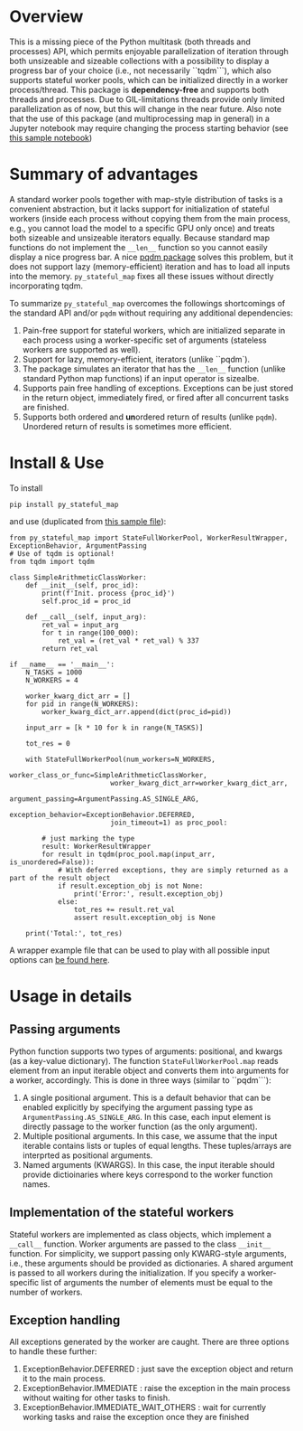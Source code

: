 # Overview

This is a missing piece of the Python multitask (both threads and processes) API, which permits enjoyable 
parallelization of iteration through both unsizeable and sizeable collections with a possibility to display
a progress bar of your choice (i.e., not necessarily ``tqdm```), which also supports stateful worker pools,
which can be initialized directly in a worker process/thread. This package is **dependency-free** and
supports both threads and processes. Due to GIL-limitations threads provide only limited parallelization as of
now, but this will change in the near future. Also note that the use of this package
(and multiprocessing map in general) in a Jupyter notebook may require changing
the process starting behavior (see [this sample notebook](examples/py_stateful_map_ex1.ipynb))

# Summary of advantages

A standard worker pools together with map-style distribution of tasks is a convenient abstraction,
but it lacks support for initialization of stateful workers (inside each process
without copying them from the main process, e.g., you cannot load the model to a specific GPU only once) and treats 
both sizeable and unsizeable iterators equally. Because standard map functions
do not implement the ``__len__`` function so you cannot easily display a nice progress bar.
A nice [pqdm package]() solves this problem, but it does not support lazy (memory-efficient)
iteration and has to load all inputs into the memory. ``py_stateful_map`` fixes all these issues
without directly incorporating tqdm.

To summarize ``py_stateful_map`` overcomes the followings shortcomings of the standard API and/or ``pqdm``
 without requiring any additional dependencies:

1. Pain-free support for stateful workers, which are initialized separate in each process using a worker-specific set of arguments (stateless workers are supported as well).
2. Support for lazy, memory-efficient, iterators (unlike ``pqdm`).
3. The package simulates an iterator that has the ``__len__`` function (unlike standard Python map functions) if an input operator is sizealbe.
4. Supports pain free handling of exceptions. Exceptions can be just stored in the return object, immediately fired, or fired after all concurrent tasks are finished.
5. Supports both ordered and **un**ordered return of results (unlike ``pqdm``). Unordered return of results is sometimes more efficient.

# Install & Use

To install

```
pip install py_stateful_map 
```

and use (duplicated from [this sample file](examples/py_stateful_map_ex1.py)):

```
from py_stateful_map import StateFullWorkerPool, WorkerResultWrapper, ExceptionBehavior, ArgumentPassing
# Use of tqdm is optional!
from tqdm import tqdm 

class SimpleArithmeticClassWorker:
    def __init__(self, proc_id):
        print(f'Init. process {proc_id}')
        self.proc_id = proc_id

    def __call__(self, input_arg):
        ret_val = input_arg
        for t in range(100_000):
            ret_val = (ret_val * ret_val) % 337
        return ret_val
        
if __name__ == '__main__':  
    N_TASKS = 1000      
    N_WORKERS = 4
    
    worker_kwarg_dict_arr = []
    for pid in range(N_WORKERS):
        worker_kwarg_dict_arr.append(dict(proc_id=pid))
        
    input_arr = [k * 10 for k in range(N_TASKS)]
    
    tot_res = 0    
    
    with StateFullWorkerPool(num_workers=N_WORKERS,
                         worker_class_or_func=SimpleArithmeticClassWorker,
                         worker_kwarg_dict_arr=worker_kwarg_dict_arr,
                         argument_passing=ArgumentPassing.AS_SINGLE_ARG,
                         exception_behavior=ExceptionBehavior.DEFERRED,
                         join_timeout=1) as proc_pool:
    
        # just marking the type
        result: WorkerResultWrapper
        for result in tqdm(proc_pool.map(input_arr, is_unordered=False)):
            # With deferred exceptions, they are simply returned as a part of the result object
            if result.exception_obj is not None:
                print('Error:', result.exception_obj)
            else:
                tot_res += result.ret_val
                assert result.exception_obj is None
    
    print('Total:', tot_res)
```

A wrapper example file that can be used to play with all possible input options
can [be found here](examples/py_stateful_map_demo.py).

# Usage in details

## Passing arguments

Python function supports two types of arguments: positional, and kwargs (as a key-value dictionary).
The function ``StateFullWorkerPool.map`` reads element from an input iterable object and converts them
into arguments for a worker, accordingly. This is done in three ways (similar to ``pqdm```):

1. A single positional argument. This is a default behavior that can be enabled explicitly by specifying the argument passing type as `ArgumentPassing.AS_SINGLE_ARG`. In this case, each input element is directly passage to the worker function (as the only argument).
2. Multiple positional arguments. In this case, we assume that the input iterable contains lists or tuples of equal lengths. These tuples/arrays are interprted as positional arguments.
3. Named arguments (KWARGS). In this case, the input iterable should provide dictioinaries where keys correspond to the worker function names.

## Implementation of the stateful workers

Stateful workers are implemented as class objects, which implement a ``__call__`` function. Worker 
arguments are passed to the class ``__init__`` function. For simplicity, we support passing only KWARG-style arguments,
i.e., these arguments should be provided as dictionaries. A shared argument is passed to all workers during 
the initialization. If you specify a worker-specific list of arguments the number of elements must be equal
to the number of workers.

## Exception handling

All exceptions generated by the worker are caught. There are three options to handle these further:
1. ExceptionBehavior.DEFERRED : just save the exception object and return it to the main process.
2. ExceptionBehavior.IMMEDIATE : raise the exception in the main process without waiting for other tasks to finish.
3. ExceptionBehavior.IMMEDIATE_WAIT_OTHERS : wait for currently working tasks and raise the exception once they are finished


